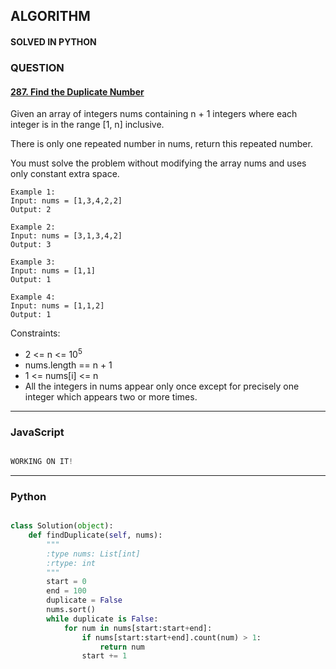 ## ALGORITHM

#### SOLVED IN PYTHON
### QUESTION

#### [287. Find the Duplicate Number](https://leetcode.com/problems/find-the-duplicate-number/)

Given an array of integers nums containing n + 1 integers where each integer is in the range [1, n] inclusive.

There is only one repeated number in nums, return this repeated number.

You must solve the problem without modifying the array nums and uses only constant extra space.


```
Example 1:
Input: nums = [1,3,4,2,2]
Output: 2

Example 2:
Input: nums = [3,1,3,4,2]
Output: 3

Example 3:
Input: nums = [1,1]
Output: 1

Example 4:
Input: nums = [1,1,2]
Output: 1

```

Constraints:

* 2 <= n <= 10<sup>5</sup>
* nums.length == n + 1
* 1 <= nums[i] <= n
* All the integers in nums appear only once except for precisely one integer which appears two or more times.

-----

### JavaScript

```js

WORKING ON IT!

```

-----

### Python

```py

class Solution(object):        
    def findDuplicate(self, nums):
        """
        :type nums: List[int]
        :rtype: int
        """
        start = 0
        end = 100
        duplicate = False
        nums.sort()
        while duplicate is False:
            for num in nums[start:start+end]:
                if nums[start:start+end].count(num) > 1:
                    return num
                start += 1
                
```
